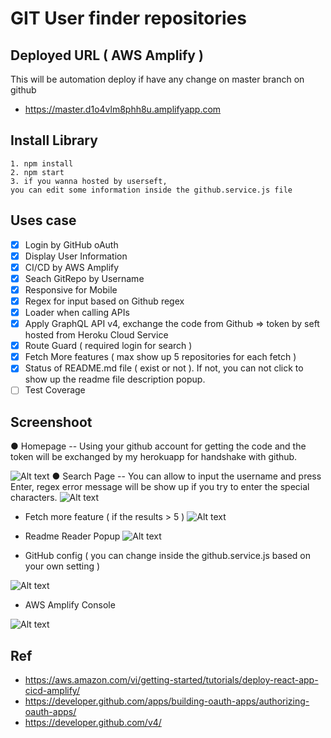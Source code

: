 
# GIT User finder repositories

## Deployed URL ( AWS Amplify )
This will be automation deploy if have any change on master branch on github

* https://master.d1o4vlm8phh8u.amplifyapp.com

## Install Library

```
1. npm install
2. npm start
3. if you wanna hosted by userseft, 
you can edit some information inside the github.service.js file
```

## Uses case

   * [x] Login by GitHub oAuth
   * [x] Display User Information
   * [x] CI/CD by AWS Amplify
   * [x] Seach GitRepo by Username
   * [x] Responsive for Mobile
   * [x] Regex for input based on Github regex
   * [x] Loader when calling APIs 
   * [x] Apply GraphQL API v4, exchange the code from Github => token by seft hosted from Heroku Cloud Service
   * [x] Route Guard ( required login for search )
   * [x] Fetch More features ( max show up 5 repositories for each fetch )
   * [x] Status of README.md file ( exist or not ). If not, you can not click to show up the readme file description popup.
   * [ ] Test Coverage
   
## Screenshoot

● Homepage 
--  Using your github account for getting the code and the token will be exchanged 
by my herokuapp for handshake with github.

![Alt text](https://i.ibb.co/BstWCdt/Screen-Shot-2019-12-15-at-14-26-31.png?raw=true "Title")
● Search Page 
-- You can allow to input the username and press Enter, regex error message
will be show up if you try to enter the special characters.
![Alt text](https://i.ibb.co/WBhn9jp/Screen-Shot-2019-12-15-at-14-39-07.png?raw=true "Title")

- Fetch more feature ( if the results > 5 )
 ![Alt text](https://i.ibb.co/7n6K9fS/Screen-Shot-2019-12-15-at-14-39-26.png?raw=true "Title")

- Readme Reader Popup
![Alt text](https://i.ibb.co/J7ggyvw/Screen-Shot-2019-12-15-at-14-39-44.png?raw=true "Title")

- GitHub config ( you can change inside the github.service.js based on your own setting )

![Alt text](https://i.ibb.co/d0Y3xbq/Screen-Shot-2019-12-15-at-15-05-33.png?raw=true "Title")

- AWS Amplify Console 

![Alt text](https://i.ibb.co/r5rT1rq/Screen-Shot-2019-12-15-at-14-30-44.png?raw=true "Title")

## Ref
- https://aws.amazon.com/vi/getting-started/tutorials/deploy-react-app-cicd-amplify/
- https://developer.github.com/apps/building-oauth-apps/authorizing-oauth-apps/
- https://developer.github.com/v4/
